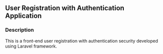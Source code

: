## User Registration with Authentication Application


### Description

This is a front-end user registration with authentication security developed using Laravel framework.
